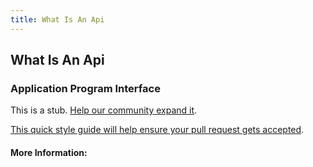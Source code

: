 ```yaml
---
title: What Is An Api
---
```


## What Is An Api

### Application Program Interface

This is a stub. [Help our community expand it](https://github.com/freeCodeCamp/guide-articles/tree/master/articles/Computer-Science/What-Is-An-API/index.md).

[This quick style guide will help ensure your pull request gets accepted](https://github.com/freeCodeCamp/guide-articles/blob/master/README.md).

<!-- The article goes here, in GitHub-flavored Markdown. Feel free to add YouTube videos, images, and CodePen/JSBin embeds  -->

#### More Information:
<!-- Please add any articles you think might be helpful to read before writing the article -->


